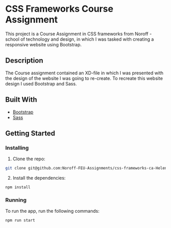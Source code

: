 # CSS Frameworks Course Assignment

This project is a Course Assignment in CSS frameworks from Noroff - school of technology and design, in which I was tasked with creating a responsive website using Bootstrap. 

## Description

The Course assignment contained an XD-file in which I was presented with the design of the website I was going to re-create. To recreate this website design I used Bootstrap and Sass.


## Built With

- [Bootstrap](https://getbootstrap.com)
- [Sass](https://sass-lang.com/)

## Getting Started

### Installing

1. Clone the repo:

```bash
git clone git@github.com:Noroff-FEU-Assignments/css-frameworks-ca-HelenaBustrak.git
```

2. Install the dependencies:

```
npm install
```

### Running

To run the app, run the following commands:

```bash
npm run start
```
